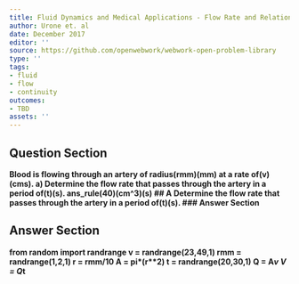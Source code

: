 ```yaml
---
title: Fluid Dynamics and Medical Applications - Flow Rate and Relation to Velocity
author: Urone et. al
date: December 2017
editor: ''
source: https://github.com/openwebwork/webwork-open-problem-library
type: ''
tags:
- fluid
- flow
- continuity
outcomes:
- TBD
assets: ''
---
```


## Question Section 

<b>
Blood is flowing through an artery of radius(rmm)(mm) at a rate of(v)(cms). 
a) Determine the flow rate that passes through the artery in a period of(t)(s).
ans_rule(40)(cm^3)(s)
## A
Determine the flow rate that passes through the artery in a period of(t)(s).
### Answer Section


## Answer Section

from random import randrange
v = randrange(23,49,1)
rmm = randrange(1,2,1)
r = rmm/10
A = pi*(r**2)
t = randrange(20,30,1)
Q = A*v
V = Q*t